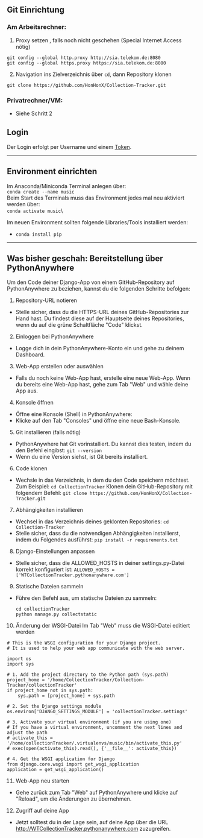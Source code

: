 ## Git Einrichtung
### Am Arbeitsrechner:
1. Proxy setzen , falls noch nicht geschehen (Special Internet Access nötig)
  ```
  git config --global http.proxy http://sia.telekom.de:8080
  git config --global https.proxy https://sia.telekom.de:8080
  ```
2. Navigation ins Zielverzeichnis über `cd`, dann Repository klonen
  ```
  git clone https://github.com/HonHonX/Collection-Tracker.git
  ```
### Privatrechner/VM:
* Siehe Schritt 2

## Login
Der Login erfolgt per Username und einem <a href="https://docs.github.com/de/authentication/keeping-your-account-and-data-secure/managing-your-personal-access-tokens">Token</a>. 
___

## Environment einrichten
Im Anaconda/Miniconda Terminal anlegen über: \
`conda create --name music`\
Beim Start des Terminals muss das Environment jedes mal neu aktiviert werden über:\
`conda activate music`\

Im neuen Environment sollten folgende Libraries/Tools installiert werden:
* `conda install pip`

___

## Was bisher geschah: Bereitstellung über PythonAnywhere

Um den Code deiner Django-App von einem GitHub-Repository auf PythonAnywhere zu beziehen, kannst du die folgenden Schritte befolgen:

1. Repository-URL notieren
* Stelle sicher, dass du die HTTPS-URL deines GitHub-Repositories zur Hand hast. Du findest diese auf der Hauptseite deines Repositories, wenn du auf die grüne Schaltfläche "Code" klickst.
2. Einloggen bei PythonAnywhere
* Logge dich in dein PythonAnywhere-Konto ein und gehe zu deinem Dashboard.
3. Web-App erstellen oder auswählen
* Falls du noch keine Web-App hast, erstelle eine neue Web-App. Wenn du bereits eine Web-App hast, gehe zum Tab "Web" und wähle deine App aus.
4. Konsole öffnen
* Öffne eine Konsole (Shell) in PythonAnywhere:
* Klicke auf den Tab "Consoles" und öffne eine neue Bash-Konsole.
5. Git installieren (falls nötig)
* PythonAnywhere hat Git vorinstalliert. Du kannst dies testen, indem du den Befehl eingibst:
` git --version `
* Wenn du eine Version siehst, ist Git bereits installiert.
6. Code klonen
* Wechsle in das Verzeichnis, in dem du den Code speichern möchtest. Zum Beispiel:
` cd CollectionTracker `
Klonen dein GitHub-Repository mit folgendem Befehl:
` git clone https://github.com/HonHonX/Collection-Tracker.git `
7. Abhängigkeiten installieren
* Wechsel in das Verzeichnis deines geklonten Repositories:
` cd Collection-Tracker `
* Stelle sicher, dass du die notwendigen Abhängigkeiten installierst, indem du Folgendes ausführst:
` pip install -r requirements.txt `
8. Django-Einstellungen anpassen
* Stelle sicher, dass die ALLOWED_HOSTS in deiner settings.py-Datei korrekt konfiguriert ist:
` ALLOWED_HOSTS = ['WTCollectionTracker.pythonanywhere.com'] `
9. Statische Dateien sammeln
* Führe den Befehl aus, um statische Dateien zu sammeln:
  ```
  cd collectionTracker
  python manage.py collectstatic
  ```
10. Änderung der WSGI-Datei
Im Tab "Web" muss die WSGI-Datei editiert werden
```
# This is the WSGI configuration for your Django project.
# It is used to help your web app communicate with the web server.

import os
import sys

# 1. Add the project directory to the Python path (sys.path)
project_home = '/home/CollectionTracker/Collection-Tracker/collectionTracker'
if project_home not in sys.path:
    sys.path = [project_home] + sys.path

# 2. Set the Django settings module
os.environ['DJANGO_SETTINGS_MODULE'] = 'collectionTracker.settings'

# 3. Activate your virtual environment (if you are using one)
# If you have a virtual environment, uncomment the next lines and adjust the path
# activate_this = '/home/collectionTracker/.virtualenvs/music/bin/activate_this.py'
# exec(open(activate_this).read(), {'__file__': activate_this})

# 4. Get the WSGI application for Django
from django.core.wsgi import get_wsgi_application
application = get_wsgi_application()
```
11. Web-App neu starten
* Gehe zurück zum Tab "Web" auf PythonAnywhere und klicke auf "Reload", um die Änderungen zu übernehmen.
12. Zugriff auf deine App
* Jetzt solltest du in der Lage sein, auf deine App über die URL http://WTCollectionTracker.pythonanywhere.com zuzugreifen.

